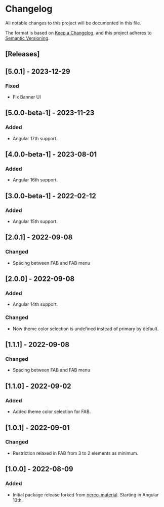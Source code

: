 # Changelog
All notable changes to this project will be documented in this file.

The format is based on [Keep a Changelog](https://keepachangelog.com/en/1.0.0/),
and this project adheres to [Semantic Versioning](https://semver.org/spec/v2.0.0.html).


## [Releases]

## [5.0.1] - 2023-12-29
### Fixed
- Fix Banner UI

## [5.0.0-beta-1] - 2023-11-23
### Added
- Angular 17th support.

## [4.0.0-beta-1] - 2023-08-01
### Added
- Angular 16th support.

## [3.0.0-beta-1] - 2022-02-12
### Added
- Angular 15th support.

## [2.0.1] - 2022-09-08
### Changed
- Spacing between FAB and FAB menu

## [2.0.0] - 2022-09-08
### Added
- Angular 14th support.
### Changed
- Now theme color selection is undefined instead of primary by default.

## [1.1.1] - 2022-09-08
### Changed
- Spacing between FAB and FAB menu

## [1.1.0] - 2022-09-02
### Added
- Added theme color selection for FAB.

## [1.0.1] - 2022-09-01
### Changed
- Restriction relaxed in FAB from 3 to 2 elements as minimum.

## [1.0.0] - 2022-08-09
### Added
- Initial package release forked from [nereo-material](https://github.com/nereolopez). Starting in Angular 13th.
